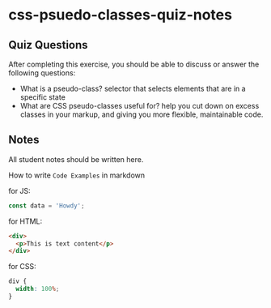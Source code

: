 # css-psuedo-classes-quiz-notes

## Quiz Questions

After completing this exercise, you should be able to discuss or answer the following questions:

- What is a pseudo-class?
  selector that selects elements that are in a specific state
- What are CSS pseudo-classes useful for?
  help you cut down on excess classes in your markup, and giving you more flexible, maintainable code.

## Notes

All student notes should be written here.

How to write `Code Examples` in markdown

for JS:

```javascript
const data = 'Howdy';
```

for HTML:

```html
<div>
  <p>This is text content</p>
</div>
```

for CSS:

```css
div {
  width: 100%;
}
```
